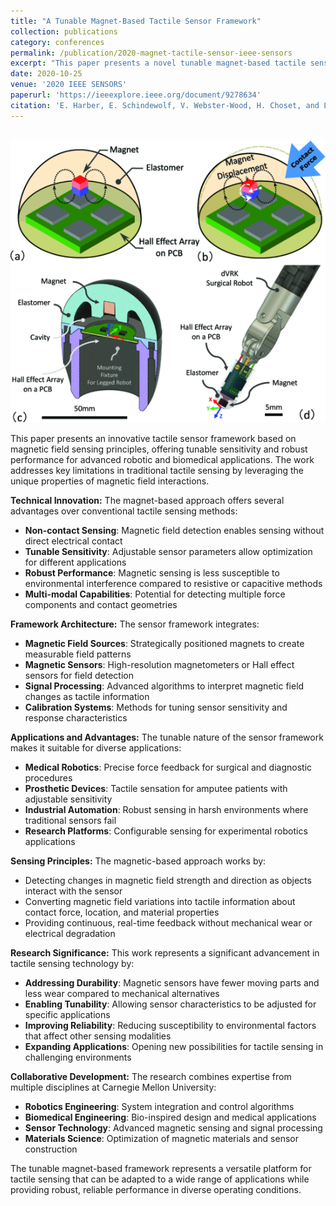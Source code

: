 ```yaml
---
title: "A Tunable Magnet-Based Tactile Sensor Framework"
collection: publications
category: conferences
permalink: /publication/2020-magnet-tactile-sensor-ieee-sensors
excerpt: "This paper presents a novel tunable magnet-based tactile sensor framework that leverages magnetic field sensing for tactile perception. The system offers adjustable sensitivity and robust performance for robotic and biomedical sensing applications.  <br/><img src='../images/A Tunable Magnet-based Tactile Sensor Framework.png'>"
date: 2020-10-25
venue: '2020 IEEE SENSORS'
paperurl: 'https://ieeexplore.ieee.org/document/9278634'
citation: 'E. Harber, E. Schindewolf, V. Webster-Wood, H. Choset, and L. Li. (2020). &quot;A Tunable Magnet-Based Tactile Sensor Framework.&quot; <i>2020 IEEE SENSORS</i>. pp. 1-4.'
---
```


<br/><img src='../images/A Tunable Magnet-based Tactile Sensor Framework.png'>

This paper presents an innovative tactile sensor framework based on magnetic field sensing principles, offering tunable sensitivity and robust performance for advanced robotic and biomedical applications. The work addresses key limitations in traditional tactile sensing by leveraging the unique properties of magnetic field interactions.

**Technical Innovation:**
The magnet-based approach offers several advantages over conventional tactile sensing methods:
- **Non-contact Sensing**: Magnetic field detection enables sensing without direct electrical contact
- **Tunable Sensitivity**: Adjustable sensor parameters allow optimization for different applications
- **Robust Performance**: Magnetic sensing is less susceptible to environmental interference compared to resistive or capacitive methods
- **Multi-modal Capabilities**: Potential for detecting multiple force components and contact geometries

**Framework Architecture:**
The sensor framework integrates:
- **Magnetic Field Sources**: Strategically positioned magnets to create measurable field patterns
- **Magnetic Sensors**: High-resolution magnetometers or Hall effect sensors for field detection
- **Signal Processing**: Advanced algorithms to interpret magnetic field changes as tactile information
- **Calibration Systems**: Methods for tuning sensor sensitivity and response characteristics

**Applications and Advantages:**
The tunable nature of the sensor framework makes it suitable for diverse applications:
- **Medical Robotics**: Precise force feedback for surgical and diagnostic procedures
- **Prosthetic Devices**: Tactile sensation for amputee patients with adjustable sensitivity
- **Industrial Automation**: Robust sensing in harsh environments where traditional sensors fail
- **Research Platforms**: Configurable sensing for experimental robotics applications

**Sensing Principles:**
The magnetic-based approach works by:
- Detecting changes in magnetic field strength and direction as objects interact with the sensor
- Converting magnetic field variations into tactile information about contact force, location, and material properties
- Providing continuous, real-time feedback without mechanical wear or electrical degradation

**Research Significance:**
This work represents a significant advancement in tactile sensing technology by:
- **Addressing Durability**: Magnetic sensors have fewer moving parts and less wear compared to mechanical alternatives
- **Enabling Tunability**: Allowing sensor characteristics to be adjusted for specific applications
- **Improving Reliability**: Reducing susceptibility to environmental factors that affect other sensing modalities
- **Expanding Applications**: Opening new possibilities for tactile sensing in challenging environments

**Collaborative Development:**
The research combines expertise from multiple disciplines at Carnegie Mellon University:
- **Robotics Engineering**: System integration and control algorithms
- **Biomedical Engineering**: Bio-inspired design and medical applications
- **Sensor Technology**: Advanced magnetic sensing and signal processing
- **Materials Science**: Optimization of magnetic materials and sensor construction

The tunable magnet-based framework represents a versatile platform for tactile sensing that can be adapted to a wide range of applications while providing robust, reliable performance in diverse operating conditions.